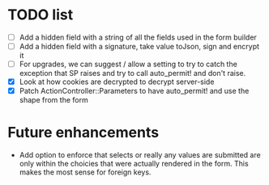 # TODO list

- [ ] Add a hidden field with a string of all the fields used in the form builder
- [ ] Add a hidden field with a signature, take value toJson, sign and encrypt it
- [ ] For upgrades, we can suggest / allow a setting to try to catch the exception that SP raises and try to call auto_permit! and don't raise.
- [X] Look at how cookies are decrypted to decrypt server-side
- [X] Patch ActionController::Parameters to have auto_permit! and use the shape from the form

# Future enhancements
- Add option to enforce that selects or really any values are submitted are only within the choicies that were actually rendered in the form. This makes the most sense for foreign keys.
